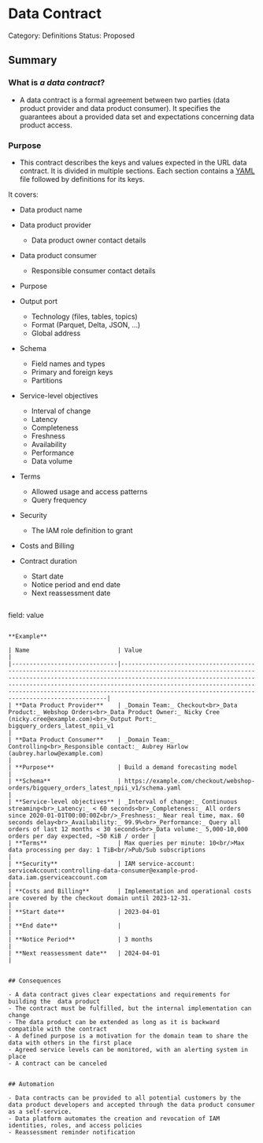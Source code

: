 # Data Contract

Category: Definitions
Status: Proposed

## Summary

### What is _a data contract_?
* A data contract is a formal agreement between two parties (data product provider and data product consumer).
It specifies the guarantees about a provided data set and expectations concerning data product access.

### Purpose
* This contract describes the keys and values expected in the URL data contract. It is divided in multiple sections. Each section contains a [YAML](https://www.redhat.com/en/topics/automation/what-is-yaml) file followed by definitions for its keys.


It covers:

* Data product name
* Data product provider
  * Data product owner contact details
* Data product consumer
  * Responsible consumer contact details
* Purpose
* Output port
  * Technology (files, tables, topics)
  * Format (Parquet, Delta, JSON, ...)
  * Global address
* Schema
  * Field names and types
  * Primary and foreign keys
  * Partitions
* Service-level objectives
  * Interval of change
  * Latency
  * Completeness
  * Freshness
  * Availability
  * Performance
  * Data volume
* Terms
  * Allowed usage and access patterns
  * Query frequency
* Security
  * The IAM role definition to grant
* Costs and Billing
* Contract duration
  * Start date
  * Notice period and end date
  * Next reassessment date
 
  ```YAML
field: value
  ```

**Example**

| Name                         | Value                                                                                                                                                                                                                                                                                                                                                    |
|------------------------------|----------------------------------------------------------------------------------------------------------------------------------------------------------------------------------------------------------------------------------------------------------------------------------------------------------------------------------------------------------|
| **Data Product Provider**    | _Domain Team:_ Checkout<br>_Data Product:_ Webshop Orders<br>_Data Product Owner:_ Nicky Cree (nicky.cree@example.com)<br>_Output Port:_ bigquery_orders_latest_npii_v1                                                                                                                                                                                  |
| **Data Product Consumer**    | _Domain Team:_ Controlling<br>_Responsible contact:_ Aubrey Harlow (aubrey.harlow@example.com)                                                                                                                                                                                                                                                           |
| **Purpose**                  | Build a demand forecasting model                                                                                                                                                                                                                                                                                                                         |
| **Schema**                   | https://example.com/checkout/webshop-orders/bigquery_orders_latest_npii_v1/schema.yaml                                                                                                                                                                                                                                                                   |
| **Service-level objectives** | _Interval of change:_ Continuous streaming<br>_Latency:_ < 60 seconds<br>_Completeness:_ All orders since 2020-01-01T00:00:00Z<br/>_Freshness:_ Near real time, max. 60 seconds delay<br>_Availability:_ 99.9%<br>_Performance:_ Query all orders of last 12 months < 30 seconds<br>_Data volume:_ 5,000-10,000 orders per day expected, ~50 KiB / order |
| **Terms**                    | Max queries per minute: 10<br/>Max data processing per day: 1 TiB<br/>Pub/Sub subscriptions                                                                                                                                                                                                                                                              |
| **Security**                 | IAM service-account: serviceAccount:controlling-data-consumer@example-prod-data.iam.gserviceaccount.com                                                                                                                                                                                                                                                  |
| **Costs and Billing**        | Implementation and operational costs are covered by the checkout domain until 2023-12-31.                                                                                                                                                                                                                                                                |
| **Start date**               | 2023-04-01                                                                                                                                                                                                                                                                                                                                               |
| **End date**                 |                                                                                                                                                                                                                                                                                                                                                          |
| **Notice Period**            | 3 months                                                                                                                                                                                                                                                                                                                                                 |
| **Next reassessment date**   | 2024-04-01                                                                                                                                                                                                                                                                                                                                               | 


## Consequences

- A data contract gives clear expectations and requirements for building the  data product
- The contract must be fulfilled, but the internal implementation can change
- The data product can be extended as long as it is backward compatible with the contract
- A defined purpose is a motivation for the domain team to share the data with others in the first place
- Agreed service levels can be monitored, with an alerting system in place
- A contract can be canceled 


## Automation

- Data contracts can be provided to all potential customers by the data product developers and accepted through the data product consumer as a self-service. 
- Data platform automates the creation and revocation of IAM identities, roles, and access policies
- Reassessment reminder notification

